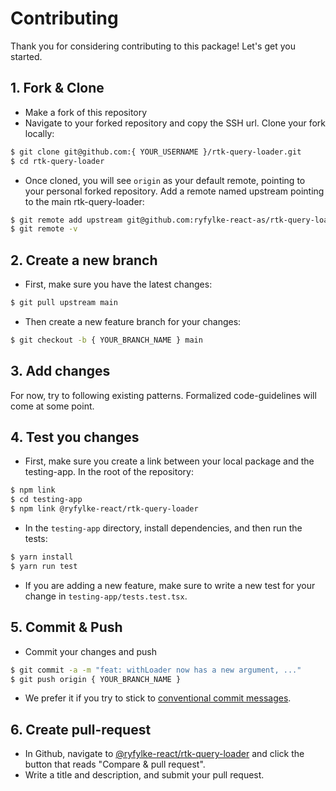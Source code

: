 # Contributing

Thank you for considering contributing to this package! Let's get you started.

## 1. Fork & Clone

- Make a fork of this repository
- Navigate to your forked repository and copy the SSH url. Clone your fork locally:

```bash
$ git clone git@github.com:{ YOUR_USERNAME }/rtk-query-loader.git
$ cd rtk-query-loader
```

- Once cloned, you will see `origin` as your default remote, pointing to your personal forked repository. Add a remote named upstream pointing to the main rtk-query-loader:

```bash
$ git remote add upstream git@github.com:ryfylke-react-as/rtk-query-loader.git
$ git remote -v
```

## 2. Create a new branch

- First, make sure you have the latest changes:

```bash
$ git pull upstream main
```

- Then create a new feature branch for your changes:

```bash
$ git checkout -b { YOUR_BRANCH_NAME } main
```

## 3. Add changes

For now, try to following existing patterns. Formalized code-guidelines will come at some point.

## 4. Test you changes

- First, make sure you create a link between your local package and the testing-app. In the root of the repository:

```bash
$ npm link
$ cd testing-app
$ npm link @ryfylke-react/rtk-query-loader
```

- In the `testing-app` directory, install dependencies, and then run the tests:

```bash
$ yarn install
$ yarn run test
```

- If you are adding a new feature, make sure to write a new test for your change in `testing-app/tests.test.tsx`.

## 5. Commit & Push

- Commit your changes and push

```bash
$ git commit -a -m "feat: withLoader now has a new argument, ..."
$ git push origin { YOUR_BRANCH_NAME }
```

- We prefer it if you try to stick to [conventional commit messages](https://www.conventionalcommits.org/en/v1.0.0/#summary).

## 6. Create pull-request

- In Github, navigate to [@ryfylke-react/rtk-query-loader](https://github.com/ryfylke-react-as/rtk-query-loader) and click the button that reads "Compare & pull request".
- Write a title and description, and submit your pull request.
